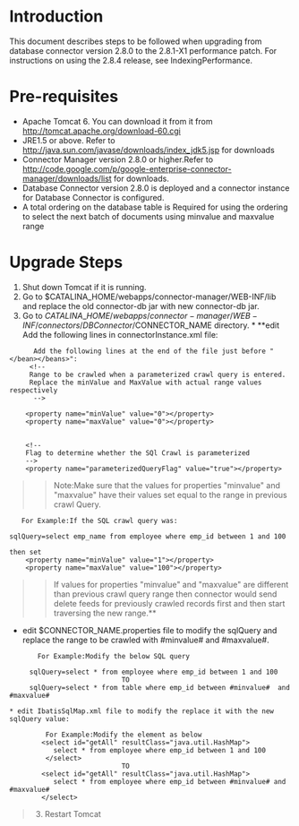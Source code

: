 # Introduction #

This document describes steps to be followed when upgrading from database connector version 2.8.0 to the 2.8.1-X1 performance patch. For instructions on using the 2.8.4 release, see IndexingPerformance.


# Pre-requisites #
  * Apache Tomcat 6. You can download it from it from http://tomcat.apache.org/download-60.cgi
  * JRE1.5 or above. Refer to http://java.sun.com/javase/downloads/index_jdk5.jsp for downloads
  * Connector Manager version 2.8.0 or higher.Refer to  http://code.google.com/p/google-enterprise-connector-manager/downloads/list for downloads.
  * Database Connector version 2.8.0 is deployed and a connector instance for Database Connector is configured.
  * A total ordering on the database table is Required for using the ordering to select the next batch of documents using minvalue and maxvalue range

# Upgrade Steps #
  1. Shut down Tomcat if it is running.
  1. Go to $CATALINA\_HOME/webapps/connector-manager/WEB-INF/lib and replace the old connector-db jar with new connector-db jar.
  1. Go to $CATALINA\_HOME/webapps/connector-manager/WEB-INF/connectors/DBConnector/$CONNECTOR\_NAME directory.
    * **edit Add the following lines in connectorInstance.xml file:
```
      Add the following lines at the end of the file just before "</bean></beans>":
     <!--
     Range to be crawled when a parameterized crawl query is entered. 
     Replace the minValue and MaxValue with actual range values respectively
      -->
    
    <property name="minValue" value="0"></property>
    <property name="maxValue" value="0"></property>
    

    <!--
    Flag to determine whether the SQl Crawl is parameterized
    -->
    <property name="parameterizedQueryFlag" value="true"></property>
```
> > Note:Make sure that the values for properties "minvalue" and "maxvalue" have their values set equal to the range in previous crawl Query.
```
   For Example:If the SQL crawl query was:

sqlQuery=select emp_name from employee where emp_id between 1 and 100

then set 
    <property name="minValue" value="1"></property>
    <property name="maxValue" value="100"></property>
```
> > If  values for properties "minvalue" and "maxvalue"  are different than previous crawl query range then connector would send delete feeds for previously crawled records first and then start traversing the new range.**

  * edit $CONNECTOR\_NAME.properties file to modify the sqlQuery and replace the range to be crawled with #minvalue# and #maxvalue#.
```
       For Example:Modify the below SQL query

     sqlQuery=select * from employee where emp_id between 1 and 100
                            TO
     sqlQuery=select * from table where emp_id between #minvalue#  and #maxvalue#
```
    * edit IbatisSqlMap.xml file to modify the replace it with the new sqlQuery value:
```
	     For Example:Modify the element as below
        <select id="getAll" resultClass="java.util.HashMap"> 
           select * from employee where emp_id between 1 and 100
         </select> 
                            TO
        <select id="getAll" resultClass="java.util.HashMap"> 
           select * from employee where emp_id between #minvalue# and #maxvalue#
        </select> 
```


> 3. Restart Tomcat